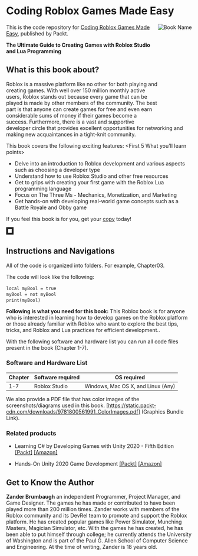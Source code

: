 # Coding Roblox Games Made Easy

<a href="https://www.packtpub.com/product/coding-roblox-games-made-easy/9781800561991"><img src="https://static.packt-cdn.com/products/9781800561991/cover/smaller" alt="Book Name" height="256px" align="right"></a>

This is the code repository for [Coding Roblox Games Made Easy](https://www.packtpub.com/product/coding-roblox-games-made-easy/9781800561991), published by Packt.

**The Ultimate Guide to Creating Games with Roblox Studio and Lua Programming**

## What is this book about?
Roblox is a massive platform like no other for both playing and creating games. With well over 150 million monthly active users, Roblox stands out because every game that can be played is made by other members of the community. The best part is that anyone can create games for free and even earn considerable sums of money if their games become a success. Furthermore, there is a vast and supportive developer circle that provides excellent opportunities for networking and making new acquaintances in a tight-knit community.

This book covers the following exciting features: <First 5 What you'll learn points>
* Delve into an introduction to Roblox development and various aspects such as choosing a developer type
* Understand how to use Roblox Studio and other free resources
* Get to grips with creating your first game with the Roblox Lua programming language
* Focus on The Three Ms - Mechanics, Monetization, and Marketing
* Get hands-on with developing real-world game concepts such as a Battle Royale and Obby game

If you feel this book is for you, get your [copy](https://www.amazon.com/dp/1800561997) today!

<a href="https://www.packtpub.com/?utm_source=github&utm_medium=banner&utm_campaign=GitHubBanner"><img src="https://raw.githubusercontent.com/PacktPublishing/GitHub/master/GitHub.png" alt="https://www.packtpub.com/" border="5" /></a>

## Instructions and Navigations
All of the code is organized into folders. For example, Chapter03.

The code will look like the following:
```
local myBool = true
myBool = not myBool
print(myBool)
```

**Following is what you need for this book:**
	This Roblox book is for anyone who is interested in learning how to develop games on the Roblox platform or those already familiar with Roblox who want to explore the best tips, tricks, and Roblox and Lua practices for efficient development..

With the following software and hardware list you can run all code files present in the book (Chapter 1-7).

### Software and Hardware List

| Chapter  | Software required                   | OS required                        |
| -------- | ------------------------------------| -----------------------------------|
| 1-7      | Roblox Studio                       | Windows, Mac OS X, and Linux (Any) |

We also provide a PDF file that has color images of the screenshots/diagrams used in this book. [https://static.packt-cdn.com/downloads/9781800561991_ColorImages.pdf]
(Graphics Bundle Link).

### Related products <Other books you may enjoy>
* Learning C# by Developing Games with Unity 2020 - Fifth Edition [[Packt]](https://www.packtpub.com/product/learning-c-by-developing-games-with-unity-2020-fifth-edition/9781800207806) [[Amazon]](https://www.amazon.com/dp/1800207808)

* Hands-On Unity 2020 Game Development [[Packt]](https://www.packtpub.com/product/hands-on-unity-2020-game-development/9781838642006) [[Amazon]](https://www.amazon.com/dp/1838642005)

## Get to Know the Author
**Zander Brumbaugh**
an independent Programmer, Project Manager, and Game Designer. The games he has made or contributed to have been played more than 200 million times. Zander works with members of the Roblox community and its DevRel team to promote and support the Roblox platform. He has created popular games like Power Simulator, Munching Masters, Magician Simulator, etc. With the games he has created, he has been able to put himself through college; he currently attends the University of Washington and is part of the Paul G. Allen School of Computer Science and Engineering. At the time of writing, Zander is 18 years old.


